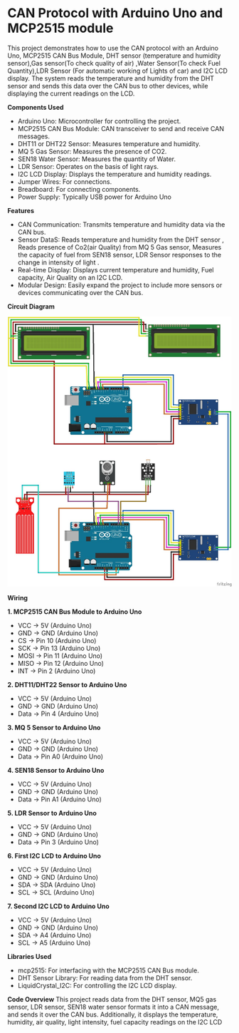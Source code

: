 # CAN Protocol with Arduino Uno and MCP2515 module

This project demonstrates how to use the CAN protocol with an Arduino Uno, MCP2515 CAN Bus Module, DHT sensor (temperature and humidity sensor),Gas sensor(To check quality of air) ,Water Sensor(To check Fuel Quantity),LDR Sensor (For automatic working of Lights of car) and I2C LCD display. The system reads the temperature and humidity from the DHT sensor and sends this data over the CAN bus to other devices, while displaying the current readings on the LCD.

**Components Used**
 - Arduino Uno: Microcontroller for controlling the project.
 - MCP2515 CAN Bus Module: CAN transceiver to send and receive CAN messages.
 - DHT11 or DHT22 Sensor: Measures temperature and humidity.
 - MQ 5 Gas Sensor: Measures the presence of CO2.
 - SEN18 Water Sensor: Measures the quantity of Water.
 - LDR Sensor: Operates on the basis of light rays.
 - I2C LCD Display: Displays the temperature and humidity readings.
 - Jumper Wires: For connections.
 - Breadboard: For connecting components.
 - Power Supply: Typically USB power for Arduino Uno

   
**Features**
 - CAN Communication: Transmits temperature and humidity data via the CAN bus.
 - Sensor DataS: Reads temperature and humidity from the DHT sensor , Reads presence of Co2(air Quality) from MQ 5 Gas sensor, Measures the capacity of fuel from SEN18 sensor, LDR Sensor responses to the change in intensity of light .
 - Real-time Display: Displays current temperature and humidity, Fuel capacity, Air Quality  on an I2C LCD.
 - Modular Design: Easily expand the project to include more sensors or devices communicating over the CAN bus.

**Circuit Diagram**

![Circuit Diagram](circuit-diagram1.jpg)

**Wiring**


**1. MCP2515 CAN Bus Module to Arduino Uno**
 - VCC -> 5V (Arduino Uno)
 - GND -> GND (Arduino Uno)
 - CS -> Pin 10 (Arduino Uno)
 - SCK -> Pin 13 (Arduino Uno)
 - MOSI -> Pin 11 (Arduino Uno)
 - MISO -> Pin 12 (Arduino Uno)
 - INT -> Pin 2 (Arduino Uno)

   
**2. DHT11/DHT22 Sensor to Arduino Uno**
 - VCC -> 5V (Arduino Uno)
 - GND -> GND (Arduino Uno)
 - Data -> Pin 4 (Arduino Uno)

**3. MQ 5 Sensor to Arduino Uno**
 - VCC -> 5V (Arduino Uno)
 - GND -> GND (Arduino Uno)
 - Data -> Pin A0 (Arduino Uno)   

**4. SEN18 Sensor to Arduino Uno**
 - VCC -> 5V (Arduino Uno)
 - GND -> GND (Arduino Uno)
 - Data -> Pin A1 (Arduino Uno)

**5. LDR Sensor to Arduino Uno**
 - VCC -> 5V (Arduino Uno)
 - GND -> GND (Arduino Uno)
 - Data -> Pin 3 (Arduino Uno)

**6. First I2C LCD to Arduino Uno**
 - VCC -> 5V (Arduino Uno)
 - GND -> GND (Arduino Uno)
 - SDA -> SDA (Arduino Uno)
 - SCL -> SCL (Arduino Uno)

**7. Second I2C LCD to Arduino Uno**
 - VCC -> 5V (Arduino Uno)
 - GND -> GND (Arduino Uno)
 - SDA -> A4 (Arduino Uno)
 - SCL -> A5 (Arduino Uno)

**Libraries Used**
 - mcp2515: For interfacing with the MCP2515 CAN Bus module.
 - DHT Sensor Library: For reading data from the DHT sensor.
 - LiquidCrystal_I2C: For controlling the I2C LCD display.

**Code Overview**
This project reads data from the DHT sensor, MQ5 gas sensor, LDR sensor, SEN18 water sensor formats it into a CAN message, and sends it over the CAN bus. Additionally, it displays the temperature, humidity, air quality, light intensity, fuel capacity readings on the I2C LCD 
